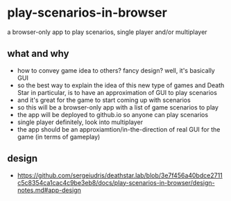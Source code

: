 # play-scenarios-in-browser
a browser-only app to play scenarios, single player and/or multiplayer

## what and why

- how to convey game idea to others? fancy design? well, it's basically GUI
- so the best way to explain the idea of this new type of games and Death Star in particular, is to have an approximation of GUI to play scenarios
- and it's great for the game to start coming up with scenarios
- so this will be a browser-only app with a list of game scenarios to play
- the app will be deployed to github.io so anyone can play scenarios
- single player definitely, look into multiplayer
- the app should be an approxiamtion/in-the-direction of real GUI for the game (in terms of gameplay)

## design

- https://github.com/sergeiudris/deathstar.lab/blob/3e7f456a40bdce2711c5c8354ca1cac4c9be3eb8/docs/play-scenarios-in-browser/design-notes.md#app-design